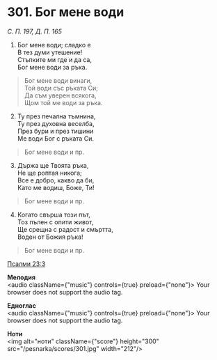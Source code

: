 # 301. Бог мене води

_С. П. 197, Д. П. 165_

1. Бог мене води; сладко е  
В тез думи утешение!  
Стъпките ми где и да са,  
Бог мене води за ръка.  

> Бог мене води винаги,  
> Той води със ръката Си;  
> Да съм уверен всякога,  
> Щом той ме води за ръка.  

2. Ту през печална тъмнина,  
Ту през духовна веселба,  
През бури и през тишини  
Ме води Бог с ръката Си.  

> Бог мене води и пр.  

3. Държа ще Твоята ръка,  
Не ще роптая никога;  
Все е добро, какво да би,  
Като ме водиш, Боже, Ти!  

> Бог мене води и пр.  

4. Когато свърша този път,  
Тоз пълен с опити живот,  
Ще срещна с радост и смъртта,  
Воден от Божия ръка!  

> Бог мене води и пр.

[Псалми 23:3](http://biblia.bg/index.php?k=19&g=23&s=3)

**Мелодия**  
<audio className={"music"} controls={true} preload={"none"}>
    <source src="/pesnarka/mp3/301.mp3" type="audio/mpeg"/>
    Your browser does not support the audio tag.
</audio>

**Едноглас**  
<audio className={"music"} controls={true} preload={"none"}>
    <source src="/pesnarka/transp/301.mp3" type="audio/mpeg"/>
    Your browser does not support the audio tag.
</audio>

**Ноти**  
<img alt="ноти" className={"score"} height="300" src="/pesnarka/scores/301.jpg" width="212"/>
